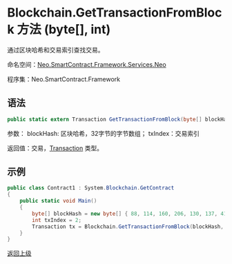 # Blockchain.GetTransactionFromBlock 方法 (byte[], int)

通过区块哈希和交易索引查找交易。

命名空间：[Neo.SmartContract.Framework.Services.Neo](../../neo.md)

程序集：Neo.SmartContract.Framework

## 语法

```c#
public static extern Transaction GetTransactionFromBlock(byte[] blockHash, int txIndex);
```

参数：
blockHash: 区块哈希，32字节的字节数组；
txIndex：交易索引

返回值：交易，[Transaction](../Transaction.md) 类型。

## 示例

```c#
public class Contract1 : System.Blockchain.GetContract
{
    public static void Main()
    {
        byte[] blockHash = new byte[] { 88, 114, 160, 206, 130, 137, 41, 94, 119, 120, 242, 71, 232, 244, 3, 20, 165, 69, 182, 232, 106, 185, 119, 239, 183, 65, 174, 220, 157, 251, 28, 215 };
        int txIndex = 2;
        Transaction tx = Blockchain.GetTransactionFromBlock(blockHash, txIndex);
    }
}
```



[返回上级](../Blockchain.md)